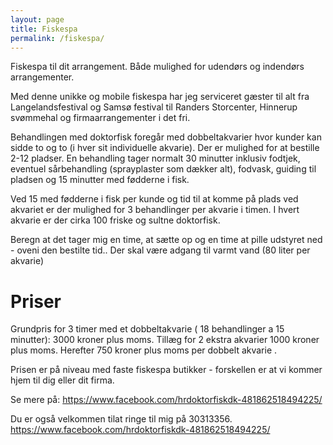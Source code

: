 ```yaml
---
layout: page
title: Fiskespa
permalink: /fiskespa/
---
```


Fiskespa til dit arrangement. Både mulighed for udendørs og indendørs arrangementer.

Med denne unikke og mobile fiskespa har jeg serviceret gæster til alt fra Langelandsfestival og Samsø festival til Randers Storcenter, Hinnerup svømmehal og firmaarrangementer i det fri.

Behandlingen med doktorfisk foregår med dobbeltakvarier hvor kunder kan sidde to og to (i hver sit individuelle akvarie).
Der er mulighed for at bestille 2-12 pladser. En behandling tager normalt 30 minutter inklusiv fodtjek, eventuel sårbehandling (sprayplaster som dækker alt), fodvask, guiding til pladsen og 15 minutter med fødderne i fisk.

Ved 15 med fødderne i fisk per kunde og tid til at komme på plads ved akvariet er der mulighed for 3 behandlinger per akvarie i timen.
I hvert akvarie er der cirka 100 friske og sultne doktorfisk.

Beregn at det tager mig en time, at sætte op og en time at pille udstyret ned - oveni den bestilte tid.. Der skal være adgang til varmt vand (80 liter per akvarie)

# Priser
Grundpris for 3 timer med et dobbeltakvarie ( 18 behandlinger a 15 minutter): 3000 kroner plus moms.
Tillæg for 2 ekstra akvarier 1000 kroner plus moms.
Herefter 750 kroner plus moms per dobbelt akvarie .

Prisen er på niveau med faste fiskespa butikker - forskellen er at vi kommer hjem til dig eller dit firma.

Se mere på: https://www.facebook.com/hrdoktorfiskdk-481862518494225/

Du er også velkommen tilat ringe til mig på 30313356.
https://www.facebook.com/hrdoktorfiskdk-481862518494225/


